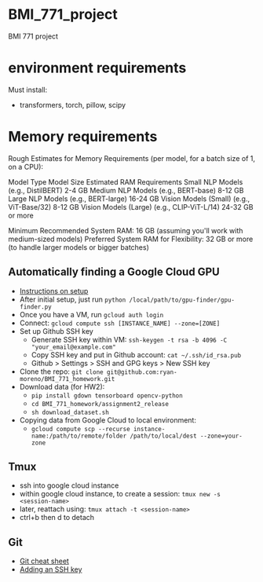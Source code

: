 # BMI_771_project
BMI 771 project

# environment requirements
Must install:
- transformers, torch, pillow, scipy

# Memory requirements 
Rough Estimates for Memory Requirements (per model, for a batch size of 1, on a CPU):

Model Type	Model Size	Estimated RAM Requirements
Small NLP Models	(e.g., DistilBERT)	2-4 GB
Medium NLP Models	(e.g., BERT-base)	8-12 GB
Large NLP Models	(e.g., BERT-large)	16-24 GB
Vision Models (Small)	(e.g., ViT-Base/32)	8-12 GB
Vision Models (Large)	(e.g., CLIP-ViT-L/14)	24-32 GB or more

Minimum Recommended System RAM: 16 GB (assuming you'll work with medium-sized models)
Preferred System RAM for Flexibility: 32 GB or more (to handle larger models or bigger batches)

## Automatically finding a Google Cloud GPU

- [Instructions on setup](https://piazza.com/class/m0h830urei132s/post/31)
- After initial setup, just run `python /local/path/to/gpu-finder/gpu-finder.py`
- Once you have a VM, run `gcloud auth login`
- Connect: `gcloud compute ssh [INSTANCE_NAME] --zone=[ZONE]`
- Set up Github SSH key
  - Generate SSH key within VM: `ssh-keygen -t rsa -b 4096 -C "your_email@example.com"`
  - Copy SSH key and put in Github account: `cat ~/.ssh/id_rsa.pub`
  - Github > Settings > SSH and GPG keys > New SSH key
- Clone the repo: `git clone git@github.com:ryan-moreno/BMI_771_homework.git`
- Download data (for HW2):
  - `pip install gdown tensorboard opencv-python`
  - `cd BMI_771_homework/assignment2_release`
  - `sh download_dataset.sh`
- Copying data from Google Cloud to local environment:
  - `gcloud compute scp --recurse instance-name:/path/to/remote/folder /path/to/local/dest --zone=your-zone`

<!-- ## SSH with VS code

- [Detailed instructions](https://piazza.com/class/m0h830urei132s/post/22)
- After launching a VM, edit the VM in the Google cloud console to add an SSH key
- Add the one stored at `cat ~/.ssh/google_compute_engine.pub` (see detailed instructions if not already set up)
- After initial setup, cmd+shift+p within VS code > open SSH configuration file > update external IP address for gcloud
- cmd+shift+p within VS code > connect to host -->

## Tmux

- ssh into google cloud instance
- within google cloud instance, to create a session: `tmux new -s <session-name>`
- later, reattach using: `tmux attach -t <session-name>`
- ctrl+b then d to detach

## Git

- [Git cheat sheet](https://education.github.com/git-cheat-sheet-education.pdf)
- [Adding an SSH key](https://docs.github.com/en/authentication/connecting-to-github-with-ssh/adding-a-new-ssh-key-to-your-github-account)